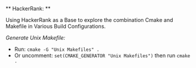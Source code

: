 ** HackerRank: **

Using HackerRank as a Base to explore the combination Cmake and Makefile
in Various Build Configurations.

*Generate Unix Makefile:*

* Run: `cmake -G "Unix Makefiles" .`
* Or uncomment: `set(CMAKE_GENERATOR "Unix Makefiles")` then run `cmake .`


